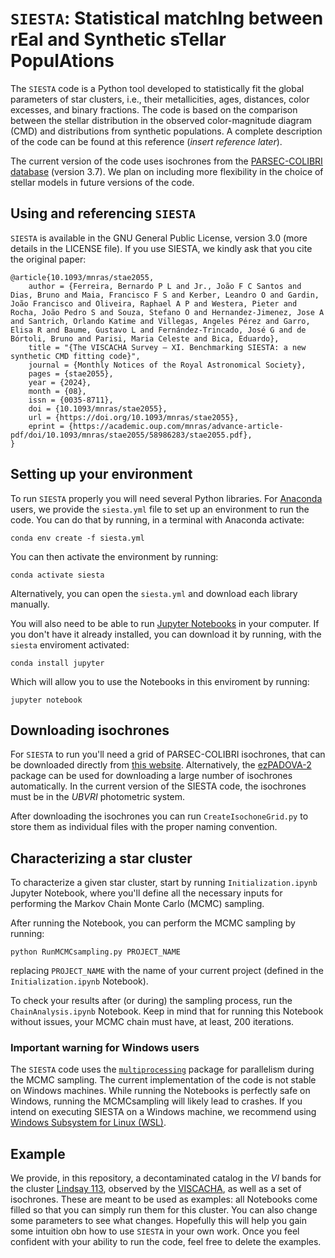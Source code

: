# `SIESTA`: Statistical matchIng between rEal and Synthetic sTellar PopulAtions

The `SIESTA` code is a Python tool developed to statistically fit the global parameters of star clusters, i.e., their metallicities, ages, distances, color excesses, and binary fractions. The code is based on the comparison between the stellar distribution in the observed color-magnitude diagram (CMD) and distributions from synthetic populations. A complete description of the code can be found at this reference (_insert reference later_).

The current version of the code uses isochrones from the [PARSEC-COLIBRI database](http://stev.oapd.inaf.it/cgi-bin/cmd) (version 3.7). We plan on including more flexibility in the choice of stellar models in future versions of the code.

## Using and referencing `SIESTA`

`SIESTA` is available in the GNU General Public License, version 3.0 (more details in the LICENSE file). If you use SIESTA, we kindly ask that you cite the original paper:

```
@article{10.1093/mnras/stae2055,
    author = {Ferreira, Bernardo P L and Jr., João F C Santos and Dias, Bruno and Maia, Francisco F S and Kerber, Leandro O and Gardin, João Francisco and Oliveira, Raphael A P and Westera, Pieter and Rocha, João Pedro S and Souza, Stefano O and Hernandez-Jimenez, Jose A and Santrich, Orlando Katime and Villegas, Angeles Pérez and Garro, Elisa R and Baume, Gustavo L and Fernández-Trincado, José G and de Bórtoli, Bruno and Parisi, Maria Celeste and Bica, Eduardo},
    title = "{The VISCACHA Survey – XI. Benchmarking SIESTA: a new synthetic CMD fitting code}",
    journal = {Monthly Notices of the Royal Astronomical Society},
    pages = {stae2055},
    year = {2024},
    month = {08},
    issn = {0035-8711},
    doi = {10.1093/mnras/stae2055},
    url = {https://doi.org/10.1093/mnras/stae2055},
    eprint = {https://academic.oup.com/mnras/advance-article-pdf/doi/10.1093/mnras/stae2055/58986283/stae2055.pdf},
}
```

## Setting up your environment

To run `SIESTA` properly you will need several Python libraries. For [Anaconda](https://anaconda.org/) users, we provide the `siesta.yml` file to set up an environment to run the code. You can do that by running, in a terminal with Anaconda activate:

```
conda env create -f siesta.yml
```

You can then activate the environment by running:

```
conda activate siesta
```

Alternatively, you can open the `siesta.yml` and download each library manually. 

You will also need to be able to run [Jupyter Notebooks](https://jupyter.org/) in your computer. If you don't have it already installed, you can download it by running, with the `siesta` enviroment activated:

```
conda install jupyter
```

Which will allow you to use the Notebooks in this enviroment by running:


```
jupyter notebook
```


## Downloading isochrones

For `SIESTA` to run you'll need a grid of PARSEC-COLIBRI isochrones, that can be downloaded directly from [this website](http://stev.oapd.inaf.it/cgi-bin/cmd). Alternatively, the [ezPADOVA-2](https://github.com/asteca/ezpadova-2) package can be used for downloading a large number of isochrones automatically. In the current version of the SIESTA code, the isochrones must be in the $UBVRI$ photometric system. 

After downloading the isochrones you can run `CreateIsochoneGrid.py` to store them as individual files with the proper naming convention. 

## Characterizing a star cluster

To characterize a given star cluster, start by running `Initialization.ipynb` Jupyter Notebook, where you'll define all the necessary inputs for performing the Markov Chain Monte Carlo (MCMC) sampling. 

After running the Notebook, you can perform the MCMC sampling by running:

```
python RunMCMCsampling.py PROJECT_NAME
```

replacing `PROJECT_NAME` with the name of your current project (defined in the `Initialization.ipynb` Notebook). 

To check your results after (or during) the sampling process, run the `ChainAnalysis.ipynb` Notebook. Keep in mind that for running this Notebook without issues, your MCMC chain must have, at least, 200 iterations. 

### Important warning for Windows users

The `SIESTA` code uses the [``multiprocessing``](https://docs.python.org/3/library/multiprocessing.html) package for parallelism during the MCMC sampling. The current implementation of the code is not stable on Windows machines. While running the Notebooks is perfectly safe on Windows, running the MCMCsampling will likely lead to crashes. If you intend on executing SIESTA on a Windows machine, we recommend using [Windows Subsystem for Linux (WSL)](https://learn.microsoft.com/en-us/windows/wsl/install).


## Example

We provide, in this repository, a decontaminated catalog in the $VI$ bands for the cluster [Lindsay 113](http://simbad.cds.unistra.fr/simbad/sim-basic?Ident=Lindsay+113&submit=SIMBAD+search), observed by the [VISCACHA](http://www.astro.iag.usp.br/~viscacha/), as well as a set of isochrones. These are meant to be used as examples: all Notebooks come filled so that you can simply run them for this cluster. You can also change some parameters to see what changes. Hopefully this will help you gain some intuition obn how to use `SIESTA` in your own work. Once you feel confident with your ability to run the code, feel free to delete the examples.
